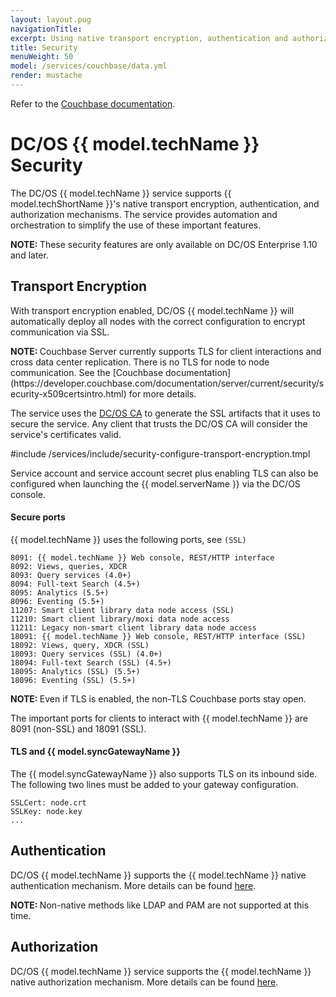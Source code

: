 ```yaml
---
layout: layout.pug
navigationTitle:
excerpt: Using native transport encryption, authentication and authorization on Couchbase
title: Security
menuWeight: 50
model: /services/couchbase/data.yml
render: mustache
---
```



Refer to the [Couchbase documentation](https://developer.couchbase.com/documentation/server/current/security/security-x509certsintro.html).


# DC/OS {{ model.techName }} Security

The DC/OS {{ model.techName }} service supports {{ model.techShortName }}'s native transport encryption, authentication, and authorization mechanisms. The service provides automation and orchestration to simplify the use of these important features.

<p class="message--note"><strong>NOTE: </strong>These security features are only available on DC/OS Enterprise 1.10 and later.</p> 


## Transport Encryption

With transport encryption enabled, DC/OS {{ model.techName }} will automatically deploy all nodes with the correct configuration to encrypt communication via SSL.

<p class="message--note"><strong>NOTE: </strong> Couchbase Server currently supports TLS for client interactions and cross data center replication. There is no TLS for node to node communication. See the [Couchbase documentation](https://developer.couchbase.com/documentation/server/current/security/security-x509certsintro.html) for more details.</p>


The service uses the [DC/OS CA](/latest/security/ent/tls-ssl/) to generate the SSL artifacts that it uses to secure the service. Any client that trusts the DC/OS CA will consider the service's certificates valid.

#include /services/include/security-configure-transport-encryption.tmpl

Service account and service account secret plus enabling TLS can also be configured when launching the {{ model.serverName }} via the DC/OS console.

#### Secure ports

{{ model.techName }} uses the following ports, see `(SSL)`
```
8091: {{ model.techName }} Web console, REST/HTTP interface
8092: Views, queries, XDCR
8093: Query services (4.0+)
8094: Full-text Search (4.5+)
8095: Analytics (5.5+)
8096: Eventing (5.5+)
11207: Smart client library data node access (SSL)
11210: Smart client library/moxi data node access
11211: Legacy non-smart client library data node access
18091: {{ model.techName }} Web console, REST/HTTP interface (SSL)
18092: Views, query, XDCR (SSL)
18093: Query services (SSL) (4.0+)
18094: Full-text Search (SSL) (4.5+)
18095: Analytics (SSL) (5.5+)
18096: Eventing (SSL) (5.5+)
```

<p class="message--note"><strong>NOTE: </strong> Even if TLS is enabled, the non-TLS Couchbase ports stay open.</p> 




The important ports for clients to interact with {{ model.techName }} are 8091 (non-SSL) and 18091 (SSL).

#### TLS and {{ model.syncGatewayName }}

The {{ model.syncGatewayName }} also supports TLS on its inbound side. The following two lines must be added to your gateway configuration.

```
SSLCert: node.crt
SSLKey: node.key
...
```

## Authentication

DC/OS {{ model.techName }} supports the {{ model.techName }} native authentication mechanism. More details can be found [here](https://developer.couchbase.com/documentation/server/current/security/security-authentication.html).

<p class="message--note"><strong>NOTE: </strong> Non-native methods like LDAP and PAM are not supported at this time.</p> 




## Authorization

DC/OS {{ model.techName }} service supports the {{ model.techName }} native authorization mechanism. More details can be found [here](https://developer.couchbase.com/documentation/server/current/security/security-authorization.html).

